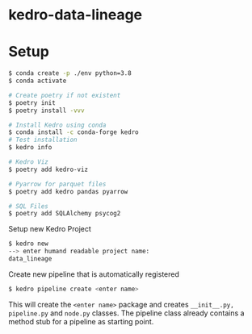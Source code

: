 # kedro-data-lineage

# Setup

```bash
$ conda create -p ./env python=3.8
$ conda activate

# Create poetry if not existent
$ poetry init
$ poetry install -vvv

# Install Kedro using conda
$ conda install -c conda-forge kedro
# Test installation
$ kedro info

# Kedro Viz
$ poetry add kedro-viz

# Pyarrow for parquet files
$ poetry add kedro pandas pyarrow 

# SQL Files
$ poetry add SQLAlchemy psycog2
```

Setup new Kedro Project
```bash
$ kedro new
--> enter humand readable project name: 
data_lineage
```

Create new pipeline that is automatically registered
```bash
$ kedro pipeline create <enter name>
```
This will create the `<enter name>` package and creates `__init__.py, pipeline.py` and `node.py` classes. The pipeline class already contains a method stub for a pipeline as starting point. 